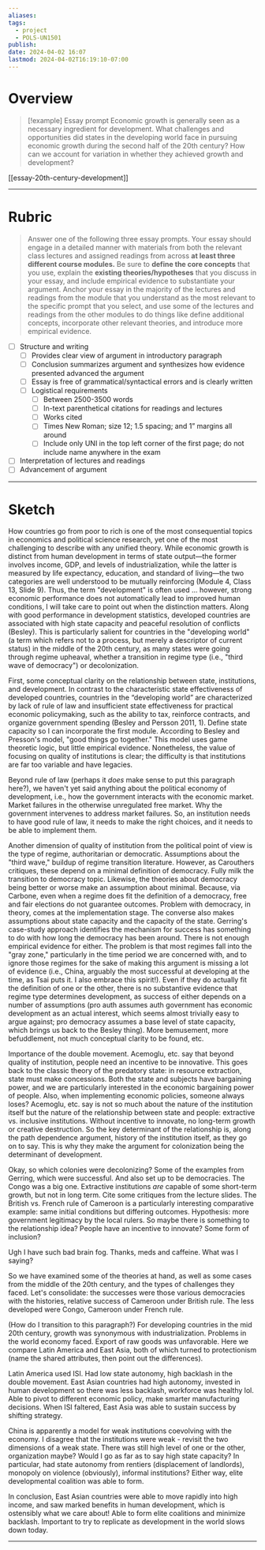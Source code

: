 ```yaml
---
aliases: 
tags:
  - project
  - POLS-UN1501
publish: 
date: 2024-04-02 16:07
lastmod: 2024-04-02T16:19:10-07:00
---
```

# Overview

>[!example] Essay prompt
>Economic growth is generally seen as a necessary ingredient for development. What challenges and opportunities did states in the developing world face in pursuing economic growth during the second half of the 20th century? How can we account for variation in whether they achieved growth and development?

[[essay-20th-century-development]]

---
# Rubric

> Answer one of the following three essay prompts. Your essay should engage in a detailed manner with materials from both the relevant class lectures and assigned readings from across **at least three different course modules.** Be sure to **define the core concepts** that you use, explain the **existing theories/hypotheses** that you discuss in your essay, and include empirical evidence to substantiate your argument. Anchor your essay in the majority of the lectures and readings from the module that you understand as the most relevant to the specific prompt that you select, and use some of the lectures and readings from the other modules to do things like define additional concepts, incorporate other relevant theories, and introduce more empirical evidence.

- [ ] Structure and writing
	- [ ] Provides clear view of argument in introductory paragraph
	- [ ] Conclusion summarizes argument and synthesizes how evidence presented advanced the argument
	- [ ] Essay is free of grammatical/syntactical errors and is clearly written
	- [ ] Logistical requirements
		- [ ] Between 2500-3500 words
		- [ ] In-text parenthetical citations for readings and lectures
		- [ ] Works cited
		- [ ] Times New Roman; size 12; 1.5 spacing; and 1” margins all around
		- [ ] Include only UNI in the top left corner of the first page; do not include name anywhere in the exam
- [ ] Interpretation of lectures and readings
- [ ] Advancement of argument

---
# Sketch

How countries go from poor to rich is one of the most consequential topics in economics and political science research, yet one of the most challenging to describe with any unified theory. While economic growth is distinct from human development in terms of state output—the former involves income, GDP, and levels of industrialization, while the latter is measured by life expectancy, education, and standard of living—the two categories are well understood to be mutually reinforcing (Module 4, Class 13, Slide 9). Thus, the term "development" is often used ... however, strong economic performance does not automatically lead to improved human conditions, I will take care to point out when the distinction matters. Along with good performance in development statistics, developed countries are associated with high state capacity and peaceful resolution of conflicts (Besley). This is particularly salient for countries in the "developing world" (a term which refers not to a process, but merely a descriptor of current status) in the middle of the 20th century, as many states were going through regime upheaval, whether a transition in regime type (i.e., "third wave of democracy") or decolonization. 

First, some conceptual clarity on the relationship between state, institutions, and development. In contrast to the characteristic state effectiveness of developed countries, countries in the “developing world” are characterized by lack of rule of law and insufficient state effectiveness for practical economic policymaking, such as the ability to tax, reinforce contracts, and organize government spending (Besley and Persson 2011, 1). Define state capacity so I can incorporate the first module. According to Besley and Presson's model, "good things go together." This model uses game theoretic logic, but little empirical evidence. Nonetheless, the value of focusing on quality of institutions is clear; the difficulty is that institutions are far too variable and have legacies.

Beyond rule of law (perhaps it *does* make sense to put this paragraph here?), we haven't yet said anything about the political economy of development, i.e., how the government interacts with the economic market. Market failures in the otherwise unregulated free market. Why the government intervenes to address market failures. So, an institution needs to have good rule of law, it needs to make the right choices, and it needs to be able to implement them.

Another dimension of quality of institution from the political point of view is the type of regime, authoritarian or democratic. Assumptions about the "third wave," buildup of regime transition literature. However, as Carouthers critiques, these depend on a minimal definition of democracy. Fully milk the transition to democracy topic. Likewise, the theories about democracy being better or worse make an assumption about minimal. Because, via Carbone, even when a regime does fit the definition of a democracy, free and fair elections do not guarantee outcomes. Problem with democracy, in theory, comes at the implementation stage. The converse also makes assumptions about state capacity and the capacity of the state. Gerring's case-study approach identifies the mechanism for success has something to do with how long the democracy has been around. There is not enough empirical evidence for either. The problem is that most regimes fall into the "gray zone," particularly in the time period we are concerned with, and to ignore those regimes for the sake of making this argument is missing a lot of evidence (i.e., China, arguably the most successful at developing at the time, as Tsai puts it. I also embrace this spirit!). Even if they do actually fit the definition of one or the other, there is no substantive evidence that regime type determines development, as success of either depends on a number of assumptions (pro auth assumes auth government has economic development as an actual interest, which seems almost trivially easy to argue against; pro democracy assumes a base level of state capacity, which brings us back to the Besley thing). More bemusement, more befuddlement, not much conceptual clarity to be found, etc.

Importance of the double movement. Acemoglu, etc. say that beyond quality of institution, people need an incentive to be innovative. This goes back to the classic theory of the predatory state: in resource extraction, state must make concessions.  Both the state and subjects have bargaining power, and we are particularly interested in the economic bargaining power of people. Also, when implementing economic policies, someone always loses? Acemoglu, etc. say is not so much about the nature of the institution itself but the nature of the relationship between state and people: extractive vs. inclusive institutions. Without incentive to innovate, no long-term growth or creative destruction. So the key determinant of the relationship is, along the path dependence argument, history of the institution itself, as they go on to say. This is why they make the argument for colonization being the determinant of development.

Okay, so which colonies were decolonizing? Some of the examples from Gerring, which were successful. And also set up to be democracies. The Congo was a big one. Extractive institutions *are* capable of some short-term growth, but not in long term. Cite some critiques from the lecture slides. The British vs. French rule of Cameroon is a particularly interesting comparative example: same initial conditions but differing outcomes. Hypothesis: more government legitimacy by the local rulers. So maybe there is something to the relationship idea? People have an incentive to innovate? Some form of inclusion?

Ugh I have such bad brain fog. Thanks, meds and caffeine. What was I saying?

So we have examined some of the theories at hand, as well as some cases from the middle of the 20th century, and the types of challenges they faced. Let's consolidate: the successes were those various democracies with the histories, relative success of Cameroon under British rule. The less developed were Congo, Cameroon under French rule. 

(How do I transition to this paragraph?) For developing countries in the mid 20th century, growth was synonymous with industrialization. Problems in the world economy faced. Export of raw goods was unfavorable. Here we compare Latin America and East Asia, both of which turned to protectionism (name the shared attributes, then point out the differences).

Latin America used ISI. Had low state autonomy, high backlash in the double movement. East Asian countries had high autonomy, invested in human development so there was less backlash, workforce was healthy lol. Able to pivot to different economic policy, make smarter manufacturing decisions. When ISI faltered, East Asia was able to sustain success by shifting strategy.

China is apparently a model for weak institutions coevolving with the economy. I disagree that the institutions were weak - revisit the two dimensions of a weak state. There was still high level of one or the other, organization maybe? Would I go as far as to say high state capacity? In particular, had state autonomy from rentiers (displacement of landlords), monopoly on violence (obviously), informal institutions? Either way, elite developmental coalition was able to form. 

In conclusion, East Asian countries were able to move rapidly into high income, and saw marked benefits in human development, which is ostensibly what we care about! Able to form elite coalitions and minimize backlash. Important to try to replicate as development in the world slows down today.

---

